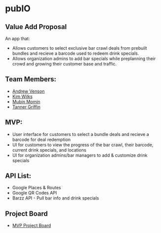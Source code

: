 # pubIO

## Value Add Proposal
An app that:
  - Allows customers to select exclusive bar crawl deals from prebuilt bundles and recieve a barcode used to redeem drink specials.
  - Allows organization admins to add bar specials while preplanning their crowd and growing their customer base and traffic.

## Team Members:
  - <a href="https://github.com/andrewvenson">Andrew Venson</a>
  - <a href="https://github.com/kwilks3">Kim Wilks</a>
  - <a href="https://github.com/mmomin11">Mubin Momin</a>
  - <a href="https://github.com/tan-x">Tanner Griffin</a>
  
## MVP:
  - User interface for customers to select a bundle deals and recieve a barcode for deal redemption
  - UI for customers to view the progress of the bar crawl, their barcode, current drink specials, and locations
  - UI for organization admins/bar managers to add & customize drink specials
  
## API List:
  - Google Places & Routes
  - Google QR Codes API
  - Barzz API - Pull bar info and drink specials
  
## Project Board
  - <a href="https://github.com/pubIO-2020/pubIO/projects/1">MVP Project Board</a>
